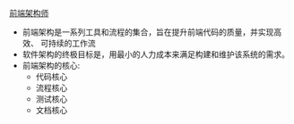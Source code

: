 [前端架构师](https://juejin.cn/post/7065508212904034317)
* 前端架构是一系列工具和流程的集合，旨在提升前端代码的质量，并实现高效、
可持续的工作流
* 软件架构的终极目标是，用最小的人力成本来满足构建和维护该系统的需求。
* 前端架构的核心:
  * 代码核心
  * 流程核心
  * 测试核心
  * 文档核心